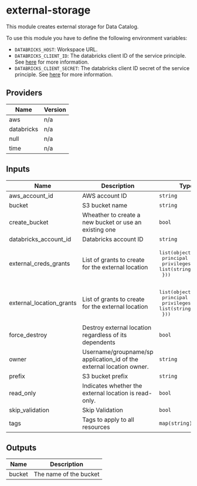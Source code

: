 # external-storage
This module creates external storage for Data Catalog.

To use this module you have to define the following environment variables:
- `DATABRICKS_HOST`: Workspace URL.
- `DATABRICKS_CLIENT_ID`: The databricks client ID of the service principle. See [here](https://docs.databricks.com/en/dev-tools/authentication-oauth.html) for more information.
- `DATABRICKS_CLIENT_SECRET`: The databricks client ID secret of the service principle. See [here](https://docs.databricks.com/en/dev-tools/authentication-oauth.html) for more information.

## Providers

| Name | Version |
|------|---------|
| aws | n/a |
| databricks | n/a |
| null | n/a |
| time | n/a |

## Inputs

| Name | Description | Type | Default | Required |
|------|-------------|------|---------|:-----:|
| aws\_account\_id | AWS account ID | `string` | n/a | yes |
| bucket | S3 bucket name | `string` | n/a | yes |
| create\_bucket | Wheather to create a new bucket or use an existing one | `bool` | `true` | no |
| databricks\_account\_id | Databricks account ID | `string` | n/a | yes |
| external\_creds\_grants | List of grants to create for the external location | <pre>list(object({<br>    principal  = string<br>    privileges = list(string)<br>  }))<br></pre> | `[]` | no |
| external\_location\_grants | List of grants to create for the external location | <pre>list(object({<br>    principal  = string<br>    privileges = list(string)<br>  }))<br></pre> | `[]` | no |
| force\_destroy | Destroy external location regardless of its dependents | `bool` | `false` | no |
| owner | Username/groupname/sp application\_id of the external location owner. | `string` | n/a | yes |
| prefix | S3 bucket prefix | `string` | `""` | no |
| read\_only | Indicates whether the external location is read-only. | `bool` | `false` | no |
| skip\_validation | Skip Validation | `bool` | `true` | no |
| tags | Tags to apply to all resources | `map(string)` | `{}` | no |

## Outputs

| Name | Description |
|------|-------------|
| bucket | The name of the bucket |